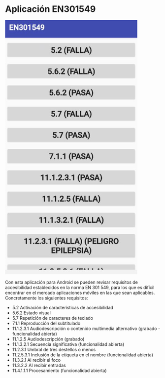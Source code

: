 # Aplicación EN301549
![Pantalla principal de la aplicación](EN301549.jpg)  


Con esta aplicación para Android se pueden revisar requisitos de accesibilidad establecidos en la norma EN 301 549, para los que es difícil encontrar en el mercado aplicaciones móviles en las que sean aplicables.
Concretamente los siguientes requisitos:
- 5.2 Activación de características de accesibilidad
- 5.6.2 Estado visual
- 5.7 Repetición de caracteres de teclado
- 7.1.1 Reproducción del subtitulado
- 11.1.2.3.1 Audiodescripción o contenido multimedia alternativo (grabado - funcionalidad abierta)
- 11.1.2.5 Audiodescripción (grabado)
- 11.1.3.2.1 Secuencia significativa (funcionalidad abierta)
- 11.2.3.1 Umbral de tres destellos o menos
- 11.2.5.3.1 Inclusión de la etiqueta en el nombre (funcionalidad abierta)
- 11.3.2.1 Al recibir el foco
- 11.3.2.2 Al recibir entradas
- 11.4.1.1.1 Procesamiento (funcionalidad abierta)
